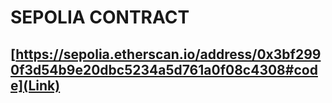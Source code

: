 # SEPOLIA CONTRACT

## [https://sepolia.etherscan.io/address/0x3bf2990f3d54b9e20dbc5234a5d761a0f08c4308#code](Link)
